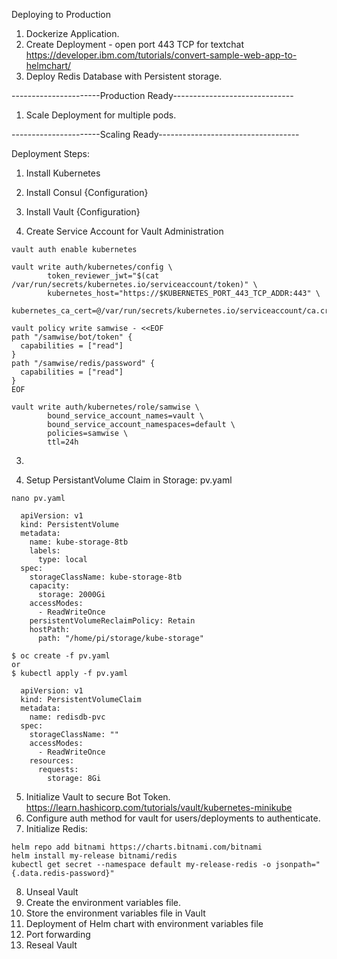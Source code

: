 Deploying to Production

1. Dockerize Application.
2. Create Deployment - open port 443 TCP for textchat
https://developer.ibm.com/tutorials/convert-sample-web-app-to-helmchart/
3. Deploy Redis Database with Persistent storage.

----------------------Production Ready------------------------------

1. Scale Deployment for multiple pods. 

----------------------Scaling Ready-----------------------------------

Deployment Steps:
1. Install Kubernetes
2. Install Consul {Configuration}
3. Install Vault {Configuration}

2. Create Service Account for Vault Administration
```
vault auth enable kubernetes

vault write auth/kubernetes/config \
        token_reviewer_jwt="$(cat /var/run/secrets/kubernetes.io/serviceaccount/token)" \
        kubernetes_host="https://$KUBERNETES_PORT_443_TCP_ADDR:443" \
        kubernetes_ca_cert=@/var/run/secrets/kubernetes.io/serviceaccount/ca.crt

vault policy write samwise - <<EOF
path "/samwise/bot/token" {
  capabilities = ["read"]
}
path "/samwise/redis/password" {
  capabilities = ["read"]
}
EOF

vault write auth/kubernetes/role/samwise \
        bound_service_account_names=vault \
        bound_service_account_namespaces=default \
        policies=samwise \
        ttl=24h
``` 

3.


4. Setup PersistantVolume Claim in Storage: pv.yaml
```
nano pv.yaml

  apiVersion: v1
  kind: PersistentVolume
  metadata:
    name: kube-storage-8tb
    labels:
      type: local
  spec:
    storageClassName: kube-storage-8tb 
    capacity:
      storage: 2000Gi
    accessModes:
      - ReadWriteOnce 
    persistentVolumeReclaimPolicy: Retain
    hostPath:
      path: "/home/pi/storage/kube-storage" 

$ oc create -f pv.yaml
or
$ kubectl apply -f pv.yaml

  apiVersion: v1
  kind: PersistentVolumeClaim
  metadata:
    name: redisdb-pvc
  spec:
    storageClassName: ""
    accessModes:
      - ReadWriteOnce
    resources:
      requests:
        storage: 8Gi
```
5. Initialize Vault to secure Bot Token.
https://learn.hashicorp.com/tutorials/vault/kubernetes-minikube
6. Configure auth method for vault for users/deployments to authenticate.
7. Initialize Redis:
```
helm repo add bitnami https://charts.bitnami.com/bitnami
helm install my-release bitnami/redis
kubectl get secret --namespace default my-release-redis -o jsonpath="{.data.redis-password}"
```
8. Unseal Vault
9. Create the environment variables file.
10. Store the environment variables file in Vault
11. Deployment of Helm chart with environment variables file
12. Port forwarding
13. Reseal Vault


